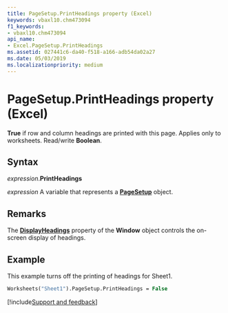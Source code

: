 ```yaml
---
title: PageSetup.PrintHeadings property (Excel)
keywords: vbaxl10.chm473094
f1_keywords:
- vbaxl10.chm473094
api_name:
- Excel.PageSetup.PrintHeadings
ms.assetid: 027441c6-da40-f518-a166-adb54da02a27
ms.date: 05/03/2019
ms.localizationpriority: medium
---
```



# PageSetup.PrintHeadings property (Excel)

**True** if row and column headings are printed with this page. Applies only to worksheets. Read/write **Boolean**.


## Syntax

_expression_.**PrintHeadings**

_expression_ A variable that represents a **[PageSetup](Excel.PageSetup.md)** object.


## Remarks

The **[DisplayHeadings](Excel.Window.DisplayHeadings.md)** property of the **Window** object controls the on-screen display of headings.


## Example

This example turns off the printing of headings for Sheet1.

```vb
Worksheets("Sheet1").PageSetup.PrintHeadings = False
```




[!include[Support and feedback](~/includes/feedback-boilerplate.md)]